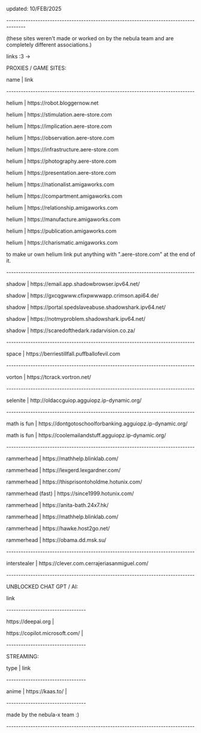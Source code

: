 <p/> updated: 10/FEB/2025 <p/> 
 --------------------------------------------------------------------------------------<p/> 
(these sites weren't made or worked on by the nebula team and are completely different associations.)<p/> 

links :3   ->
<p/>
PROXIES / GAME SITES:<p/>
  name   |         link<p/>
------------------------------------------------------------------------------<p/>
helium | https://robot.bloggernow.net                 <p/>                         
helium | https://stimulation.aere-store.com<p/>
helium | https://implication.aere-store.com<p/>
helium | https://observation.aere-store.com<p/>
helium | https://infrastructure.aere-store.com<p/>
helium | https://photography.aere-store.com<p/>
helium | https://presentation.aere-store.com<p/>
helium | https://nationalist.amigaworks.com<p/>
helium | https://compartment.amigaworks.com<p/>
helium | https://relationship.amigaworks.com<p/>
helium | https://manufacture.amigaworks.com<p/>
helium | https://publication.amigaworks.com<p/>
helium | https://charismatic.amigaworks.com<p/>
to make ur own helium link put anything  with ".aere-store.com" at the end of it.<p/>
------------------------------------------------------------------------------   <p/>
shadow | https://email.app.shadowbrowser.ipv64.net/<p/>
shadow | https://gxcqgwww.cfixpwwwapp.crimson.api64.de/<p/>
shadow | https://portal.spedslaveabuse.shadowshark.ipv64.net/<p/>
shadow | https://notmyproblem.shadowshark.ipv64.net/<p/>
shadow | https://scaredofthedark.radarvision.co.za/<p/>
------------------------------------------------------------------------------  <p/>
space | https://berriestillfall.puffballofevil.com   <p/>
------------------------------------------------------------------------------   <p/>
vorton | https://tcrack.vortron.net/                 <p/>
------------------------------------------------------------------------------   <p/>
selenite | http://oldaccguiop.agguiopz.ip-dynamic.org/  <p/>
------------------------------------------------------------------------------   <p/>
math is fun | https://dontgotoschoolforbanking.agguiopz.ip-dynamic.org/       <p/>
math is fun | https://coolemailandstuff.agguiopz.ip-dynamic.org/   <p/>
------------------------------------------------------------------------------   <p/>
rammerhead | https://mathhelp.blinklab.com/                                   <p/>
rammerhead | https://lexgerd.lexgardner.com/                               <p/>   
rammerhead | https://thisprisontoholdme.hotunix.com/               <p/>          
rammerhead (fast) | https://since1999.hotunix.com/               <p/>             
rammerhead | https://anita-bath.24x7.hk/                             <p/>         
rammerhead | https://mathhelp.blinklab.com/                              <p/>     
rammerhead | https://hawke.host2go.net/                                      <p/> 
rammerhead | https://obama.dd.msk.su/                                         <p/>
------------------------------------------------------------------------------    <p/>     
interstealer | https://clever.com.cerrajeriasanmiguel.com/<p/>
------------------------------------------------------------------------------  <p/>

<p/>
UNBLOCKED CHAT GPT / AI:<p/>
     link<p/>
---------------------------------<p/>
https://deepai.org               |<p/>
https://copilot.microsoft.com/   |<p/>
---------------------------------<p/>
STREAMING:<p/>
   type  |   link<p/>
---------------------------------<p/>
  anime |    https://kaas.to/    |<p/>
---------------------------------<p/>
  made by the nebula-x team :) <p/>
------------------------------------------------------------------------------ <p/>


